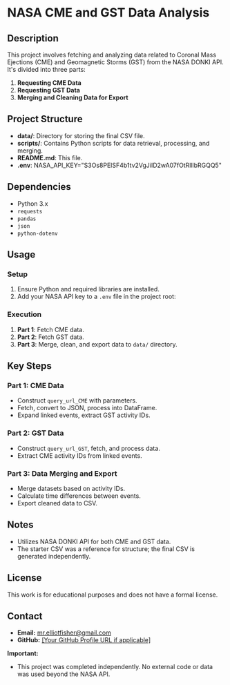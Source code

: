 # NASA CME and GST Data Analysis

## Description
This project involves fetching and analyzing data related to Coronal Mass Ejections (CME) and Geomagnetic Storms (GST) from the NASA DONKI API. It's divided into three parts:

1. **Requesting CME Data**
2. **Requesting GST Data**
3. **Merging and Cleaning Data for Export**

## Project Structure
- **data/**: Directory for storing the final CSV file.
- **scripts/**: Contains Python scripts for data retrieval, processing, and merging.
- **README.md**: This file.
- **.env**: NASA_API_KEY="S3Os8PElSF4b1tv2VgJiID2wA07fOtRlllbRGQQ5"

## Dependencies
- Python 3.x
- `requests`
- `pandas`
- `json`
- `python-dotenv`

## Usage

### Setup
1. Ensure Python and required libraries are installed.
2. Add your NASA API key to a `.env` file in the project root:


### Execution
1. **Part 1**: Fetch CME data.
2. **Part 2**: Fetch GST data.
3. **Part 3**: Merge, clean, and export data to `data/` directory.

## Key Steps

### Part 1: CME Data
- Construct `query_url_CME` with parameters.
- Fetch, convert to JSON, process into DataFrame.
- Expand linked events, extract GST activity IDs.

### Part 2: GST Data
- Construct `query_url_GST`, fetch, and process data.
- Extract CME activity IDs from linked events.

### Part 3: Data Merging and Export
- Merge datasets based on activity IDs.
- Calculate time differences between events.
- Export cleaned data to CSV.

## Notes
- Utilizes NASA DONKI API for both CME and GST data.
- The starter CSV was a reference for structure; the final CSV is generated independently.

## License
This work is for educational purposes and does not have a formal license.

## Contact
- **Email:** mr.elliotfisher@gmail.com
- **GitHub:** [\[Your GitHub Profile URL if applicable\]](https://github.com/Mdfish9299/data-sourcing-challenge.git)

**Important:** 
- This project was completed independently. No external code or data was used beyond the NASA API.